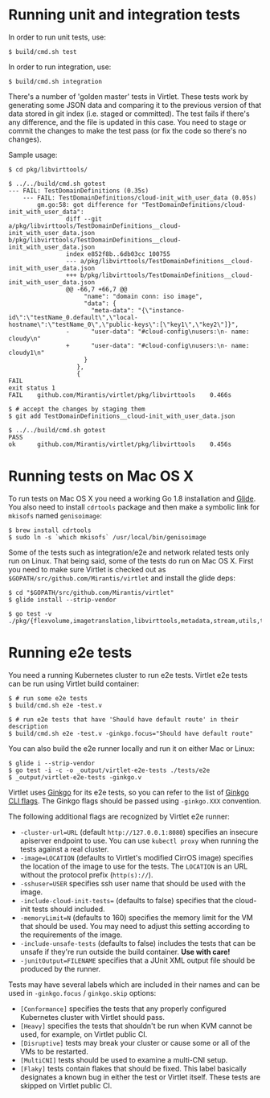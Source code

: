 # Running unit and integration tests

In order to run unit tests, use:

```
$ build/cmd.sh test
```

In order to run integration, use:

```
$ build/cmd.sh integration
```

There's a number of 'golden master' tests in Virtlet. These tests work
by generating some JSON data and comparing it to the previous version
of that data stored in git index (i.e. staged or committed). The test
fails if there's any difference, and the file is updated in this case.
You need to stage or commit the changes to make the test pass (or fix
the code so there's no changes).

Sample usage:

```
$ cd pkg/libvirttools/

$ ../../build/cmd.sh gotest
--- FAIL: TestDomainDefinitions (0.35s)
    --- FAIL: TestDomainDefinitions/cloud-init_with_user_data (0.05s)
        gm.go:58: got difference for "TestDomainDefinitions/cloud-init_with_user_data":
                diff --git a/pkg/libvirttools/TestDomainDefinitions__cloud-init_with_user_data.json b/pkg/libvirttools/TestDomainDefinitions__cloud-init_with_user_data.json
                index e852f8b..6db03cc 100755
                --- a/pkg/libvirttools/TestDomainDefinitions__cloud-init_with_user_data.json
                +++ b/pkg/libvirttools/TestDomainDefinitions__cloud-init_with_user_data.json
                @@ -66,7 +66,7 @@
                     "name": "domain conn: iso image",
                     "data": {
                       "meta-data": "{\"instance-id\":\"testName_0.default\",\"local-hostname\":\"testName_0\",\"public-keys\":[\"key1\",\"key2\"]}",
                -      "user-data": "#cloud-config\nusers:\n- name: cloudy\n"
                +      "user-data": "#cloud-config\nusers:\n- name: cloudy1\n"
                     }
                   },
                   {
FAIL
exit status 1
FAIL    github.com/Mirantis/virtlet/pkg/libvirttools    0.466s

$ # accept the changes by staging them
$ git add TestDomainDefinitions__cloud-init_with_user_data.json

$ ../../build/cmd.sh gotest
PASS
ok      github.com/Mirantis/virtlet/pkg/libvirttools    0.456s
```

# Running tests on Mac OS X

To run tests on Mac OS X you need a working Go 1.8 installation and
[Glide](https://glide.sh/). You also need to install `cdrtools`
package and then make a symbolic link for `mkisofs` named
`genisoimage`:

```
$ brew install cdrtools
$ sudo ln -s `which mkisofs` /usr/local/bin/genisoimage
```

Some of the tests such as integration/e2e and network related tests
only run on Linux. That being said, some of the tests do run on Mac OS
X. First you need to make sure Virtlet is checked out as
`$GOPATH/src/github.com/Mirantis/virtlet` and install the glide deps:

```
$ cd "$GOPATH/src/github.com/Mirantis/virtlet"
$ glide install --strip-vendor
```

```
$ go test -v ./pkg/{flexvolume,imagetranslation,libvirttools,metadata,stream,utils,tapmanager}
```

# Running e2e tests

You need a running Kubernetes cluster to run e2e tests.  Virtlet e2e
tests can be run using Virtlet build container:

```
$ # run some e2e tests
$ build/cmd.sh e2e -test.v

$ # run e2e tests that have 'Should have default route' in their description
$ build/cmd.sh e2e -test.v -ginkgo.focus="Should have default route"
```

You can also build the e2e runner locally and run it on either Mac or
Linux:
```
$ glide i --strip-vendor
$ go test -i -c -o _output/virtlet-e2e-tests ./tests/e2e
$ _output/virtlet-e2e-tests -ginkgo.v
```

Virtlet uses [Ginkgo](https://onsi.github.io/ginkgo/) for its e2e
tests, so you can refer to the list of
[Ginkgo CLI flags](https://onsi.github.io/ginkgo/#the-ginkgo-cli). The
Ginkgo flags should be passed using `-ginkgo.XXX` convention.

The following additional flags are recognized by Virtlet e2e runner:

* `-cluster-url=URL` (default `http://127.0.0.1:8080`) specifies an
  insecure apiserver endpoint to use. You can use `kubectl proxy` when
  running the tests against a real cluster.
* `-image=LOCATION` (defaults to Virtlet's modified CirrOS image)
  specifies the location of the image to use for the tests. The
  `LOCATION` is an URL without the protocol prefix (`http(s)://`).
* `-sshuser=USER` specifies ssh user name that should be used with the
  image.
* `-include-cloud-init-tests=` (defaults to false) specifies that
  the cloud-init tests should included.
* `-memoryLimit=N` (defaults to 160) specifies the memory limit for
  the VM that should be used. You may need to adjust this setting
  according to the requirements of the image.
* `-include-unsafe-tests` (defaults to false) includes the tests that
  can be unsafe if they're run outside the build container.
  **Use with care!**
* `-junitOutput=FILENAME` specifies that a JUnit XML output file
  should be produced by the runner.

Tests may have several labels which are included in their names and
can be used in `-ginkgo.focus` / `ginkgo.skip` options:

* `[Conformance]` specifies the tests that any properly configured
  Kubernetes cluster with Virtlet should pass.
* `[Heavy]` specifies the tests that shouldn't be run when KVM cannot
  be used, for example, on Virtlet public CI.
* `[Disruptive]` tests may break your cluster or cause some or all of
  the VMs to be restarted.
* `[MultiCNI]` tests should be used to examine a multi-CNI setup.
* `[Flaky]` tests contain flakes that should be fixed. This label
  basically designates a known bug in either the test or Virtlet
  itself. These tests are skipped on Virtlet public CI.
